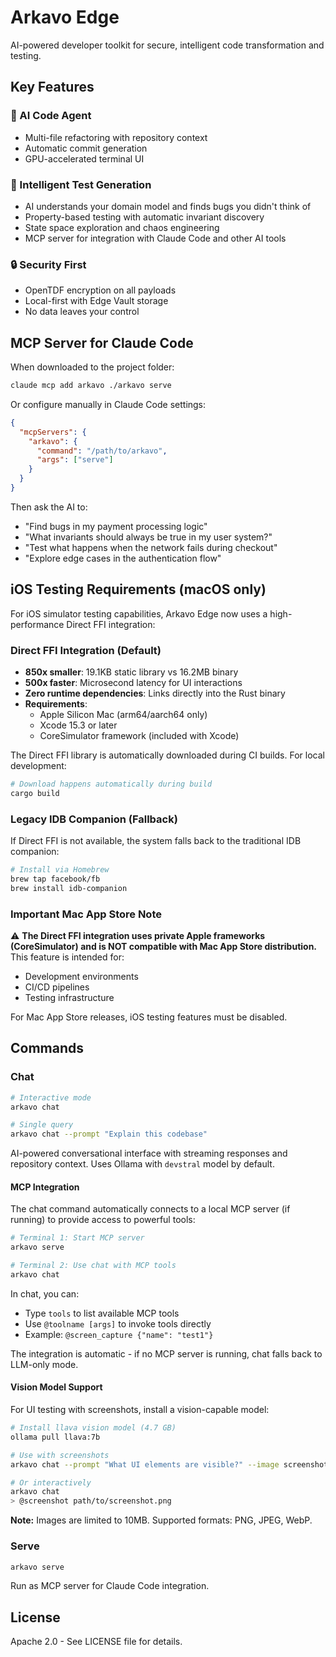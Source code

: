 # Arkavo Edge

AI-powered developer toolkit for secure, intelligent code transformation and testing.

## Key Features

### 🤖 AI Code Agent
- Multi-file refactoring with repository context
- Automatic commit generation
- GPU-accelerated terminal UI

### 🧠 Intelligent Test Generation
- AI understands your domain model and finds bugs you didn't think of
- Property-based testing with automatic invariant discovery
- State space exploration and chaos engineering
- MCP server for integration with Claude Code and other AI tools

### 🔒 Security First
- OpenTDF encryption on all payloads
- Local-first with Edge Vault storage
- No data leaves your control

## MCP Server for Claude Code

When downloaded to the project folder:
```bash
claude mcp add arkavo ./arkavo serve
```

Or configure manually in Claude Code settings:
```json
{
  "mcpServers": {
    "arkavo": {
      "command": "/path/to/arkavo",
      "args": ["serve"]
    }
  }
}
```

Then ask the AI to:
- "Find bugs in my payment processing logic"
- "What invariants should always be true in my user system?"
- "Test what happens when the network fails during checkout"
- "Explore edge cases in the authentication flow"

## iOS Testing Requirements (macOS only)

For iOS simulator testing capabilities, Arkavo Edge now uses a high-performance Direct FFI integration:

### Direct FFI Integration (Default)
- **850x smaller**: 19.1KB static library vs 16.2MB binary
- **500x faster**: Microsecond latency for UI interactions
- **Zero runtime dependencies**: Links directly into the Rust binary
- **Requirements**: 
  - Apple Silicon Mac (arm64/aarch64 only)
  - Xcode 15.3 or later
  - CoreSimulator framework (included with Xcode)

The Direct FFI library is automatically downloaded during CI builds. For local development:
```bash
# Download happens automatically during build
cargo build
```

### Legacy IDB Companion (Fallback)
If Direct FFI is not available, the system falls back to the traditional IDB companion:
```bash
# Install via Homebrew
brew tap facebook/fb
brew install idb-companion
```

### Important Mac App Store Note
⚠️ **The Direct FFI integration uses private Apple frameworks (CoreSimulator) and is NOT compatible with Mac App Store distribution.** This feature is intended for:
- Development environments
- CI/CD pipelines  
- Testing infrastructure

For Mac App Store releases, iOS testing features must be disabled.

## Commands

### Chat
```bash
# Interactive mode
arkavo chat

# Single query
arkavo chat --prompt "Explain this codebase"
```

AI-powered conversational interface with streaming responses and repository context. Uses Ollama with `devstral` model by default.

#### MCP Integration
The chat command automatically connects to a local MCP server (if running) to provide access to powerful tools:

```bash
# Terminal 1: Start MCP server
arkavo serve

# Terminal 2: Use chat with MCP tools
arkavo chat
```

In chat, you can:
- Type `tools` to list available MCP tools
- Use `@toolname [args]` to invoke tools directly
- Example: `@screen_capture {"name": "test1"}`

The integration is automatic - if no MCP server is running, chat falls back to LLM-only mode.

#### Vision Model Support
For UI testing with screenshots, install a vision-capable model:

```bash
# Install llava vision model (4.7 GB)
ollama pull llava:7b

# Use with screenshots
arkavo chat --prompt "What UI elements are visible?" --image screenshot.png

# Or interactively
arkavo chat
> @screenshot path/to/screenshot.png
```

**Note:** Images are limited to 10MB. Supported formats: PNG, JPEG, WebP.

### Serve
```bash
arkavo serve
```

Run as MCP server for Claude Code integration.

## License

Apache 2.0 - See LICENSE file for details.
